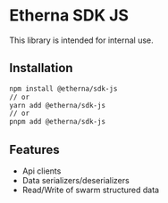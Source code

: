 # Etherna SDK JS

This library is intended for internal use.

## Installation

```bash
npm install @etherna/sdk-js
// or
yarn add @etherna/sdk-js
// or
pnpm add @etherna/sdk-js
```

## Features

- Api clients
- Data serializers/deserializers
- Read/Write of swarm structured data
